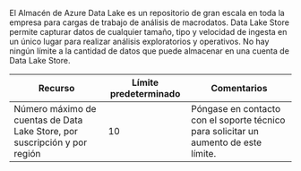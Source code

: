 El Almacén de Azure Data Lake es un repositorio de gran escala en toda la empresa para cargas de trabajo de análisis de macrodatos. Data Lake Store permite capturar datos de cualquier tamaño, tipo y velocidad de ingesta en un único lugar para realizar análisis exploratorios y operativos. No hay ningún límite a la cantidad de datos que puede almacenar en una cuenta de Data Lake Store.

| **Recurso** | **Límite predeterminado** | **Comentarios** |
| --- | --- | --- |
| Número máximo de cuentas de Data Lake Store, por suscripción y por región |10 | Póngase en contacto con el soporte técnico para solicitar un aumento de este límite. |

